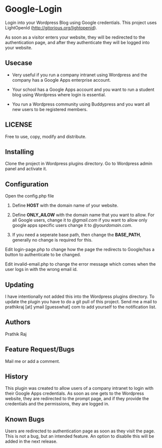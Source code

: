 Google-Login
============

Login into your Wordpress Blog using Google credentials. This project uses LightOpenId (http://gitorious.org/lightopenid).

As soon as a visitor enters your website, they will be redirected to the authentication page, and after they authenticate they will be logged into your website.

Usecase
-------

* Very useful if you run a company intranet using Wordpress and the company has a Google Apps enterprise account.

* Your school has a Google Apps account and you want to run a student blog using Wordpress where login is essential.

* You run a Wordpress community using Buddypress and you want all new users to be registered members.

LICENSE
------------

Free to use, copy, modify and distribute.

Installing
----------

Clone the project in Wordpress plugins directory. Go to Wordpress admin panel and activate it.

Configuration
-------------

Open the config.php file

1. Define **HOST** with the domain name of your website.

2. Define **ONLY_AlLOW** with the domain name that you want to allow. For all Google users, change it to *@gmail.com* if you want to allow only  google apps specific users change it to *@yourdomain.com*.

3. If you need a seperate base path, then change the **BASE_PATH**, generally no change is required for this.

Edit login-page.php to change how the page the redirects to Google/has a button to authenticate to be changed.

Edit invalid-email.php to change the error message which comes when the user logs in with the wrong email id.

Updating
--------

I have intentionally not added this into the Wordpress plugins directory. To update the plugin you have to do a git pull of this project. Send me a mail to prathikraj [at] ymail [guesswhat] com to add yourself to the notification list.

Authors
-------

Prathik Raj

Feature Request/Bugs
--------------------

Mail me or add a comment.

History
-------

This plugin was created to allow users of a company intranet to login with their Google Apps credentials. As soon as one gets to the Wordpress website, they are redirected to the prompt page, and if they provide the credentials and the permissions, they are logged in.

Known Bugs
----------

Users are redirected to authentication page as soon as they visit the page. This is not a bug, but an intended feature. An option to disablle this will be added in the next release.
